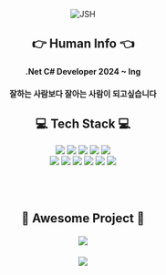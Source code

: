 <div align=center>
  
![JSH](https://capsule-render.vercel.app/api?type=waving&color=auto&height=150&section=header&text=Developer%20JSH&fontSize=45)

## 👉 Human Info 👈

#### .Net C# Developer 2024 ~ Ing

#### 잘하는 사람보다 잘아는 사람이 되고싶습니다

  
## 💻 Tech Stack 💻

<img src="https://img.shields.io/badge/UNITY-FFFFFF?style=flat&logo=unity&logoColor=black"/>
<img src="https://img.shields.io/badge/CSharp-239120?style=flat&logo=csharp&logoColor=black"/>
<img src="https://img.shields.io/badge/MYSQL-4479A1?style=flat&logo=mysql&logoColor=black"/>
<img src="https://img.shields.io/badge/MongoDB-47A248?style=flat&logo=mongodb&logoColor=black"/>
<img src="https://img.shields.io/badge/PhotonNetwork-4479A1?style=flat&logo=photonnetwork&logoColor=black"/>

<br/>
<img src="https://img.shields.io/badge/Spring-6DB33F?style=flat&logo=spring&logoColor=black"/>
<img src="https://img.shields.io/badge/HTML5-E34F26?style=flat&logo=html5&logoColor=black"/>
<img src="https://img.shields.io/badge/JAVA-007396?style=flat&logo=Java&logoColor=black"/>
<img src="https://img.shields.io/badge/JavaScript-F7DF1E?style=flat&logo=JavaScript&logoColor=black"/>
<img src="https://img.shields.io/badge/Node.js-339933?style=flat&logo=nodedotjs&logoColor=black"/>
<img src="https://img.shields.io/badge/JQuery-0769AD?style=flat&logo=jquery&logoColor=black"/>


<br/><br/>

## 🥇 Awesome Project 🥇


#### [<img src="https://img.shields.io/badge/Unity와 Pun을 이용한 3D로비 및 다중 방 입장형태 온라인 게임-00000?style=flat&logo=condaforge&logoColor=black"/>](https://github.com/jsh991226/ProjectHIM)
#### [<img src="https://img.shields.io/badge/Unity와 Pun을 이용한 3D 멀티 리듬게임-FA243C?style=flat&logo=applemusic&logoColor=black"/>](https://github.com/jsh991226/dotWPublic) 


</div>

